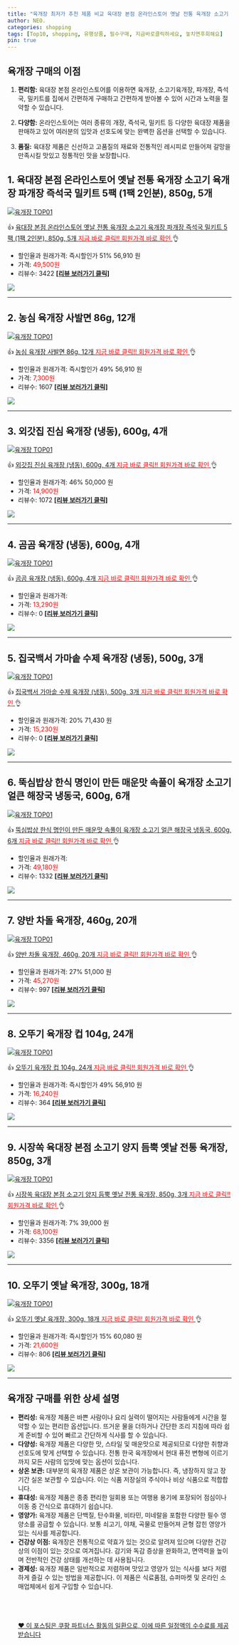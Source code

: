 ```yaml
---
title: "육개장 최저가 추천 제품 비교 육대장 본점 온라인스토어 옛날 전통 육개장 소고기 육개장 파개장 즉석국 밀키트 5팩 (1팩 2인분), 850g, 5개 가격 비교 최저가장점"
author: NEO.
categories: shopping
tags: [Top10, shopping, 유행상품, 필수구매, 지금바로클릭하세요, 놓치면후회해요]
pin: true
---
```

## 육개장 구매의 이점
1. **편리함:** 육대장 본점 온라인스토어를 이용하면 육개장, 소고기육개장, 파개장, 즉석국, 밀키트를 집에서 간편하게 구매하고 간편하게 받아볼 수 있어 시간과 노력을 절약할 수 있습니다.


2. **다양함:** 온라인스토어는 여러 종류의 개장, 즉석국, 밀키트 등 다양한 육대장 제품을 판매하고 있어 여러분의 입맛과 선호도에 맞는 완벽한 옵션을 선택할 수 있습니다.


3. **품질:** 육대장 제품은 신선하고 고품질의 재료와 전통적인 레시피로 만들어져 갈망을 만족시킬 맛있고 정통적인 맛을 보장합니다.

   

## 1. 육대장 본점 온라인스토어 옛날 전통 육개장 소고기 육개장 파개장 즉석국 밀키트 5팩 (1팩 2인분), 850g, 5개

[![육개장 TOP01](https://thumbnail7.coupangcdn.com/thumbnails/remote/490x490ex/image/vendor_inventory/d222/da017f7d71640665d28336692c51164791c8dd306768db36f75c4333c6b3.jpg)](https://link.coupang.com/re/AFFSDP?lptag=AF3617701&subid=GithubCoopas&pageKey=7337227392&traceid=V0-153&itemId=20417551114&vendorItemId=82987389090)


👍 [육대장 본점 온라인스토어 옛날 전통 육개장 소고기 육개장 파개장 즉석국 밀키트 5팩 (1팩 2인분), 850g, 5개 <font color=red> 지금 바로 클릭!! 회원가격 바로 확인 </font> ](https://link.coupang.com/re/AFFSDP?lptag=AF3617701&subid=GithubCoopas&pageKey=7337227392&traceid=V0-153&itemId=20417551114&vendorItemId=82987389090) 👌 


- 할인율과 원래가격: 즉시할인가 51%  56,910   원
- 가격: <span style='color:red'>49,500원</span>
- 리뷰수: 3422  [**[리뷰 보러가기 클릭]**](https://link.coupang.com/re/AFFSDP?lptag=AF3617701&subid=GithubCoopas&pageKey=7337227392&traceid=V0-153&itemId=20417551114&vendorItemId=82987389090)

[![](/discount_price.png)](https://link.coupang.com/re/AFFSDP?lptag=AF3617701&subid=GithubCoopas&pageKey=7337227392&traceid=V0-153&itemId=20417551114&vendorItemId=82987389090)

---


   

## 2. 농심 육개장 사발면 86g, 12개

[![육개장 TOP01](https://thumbnail8.coupangcdn.com/thumbnails/remote/490x490ex/image/vendor_inventory/9ec1/48dc7d268de01f8ad1881a47034f59ec167f0559c291123b212f9955a0ec.jpg)](https://link.coupang.com/re/AFFSDP?lptag=AF3617701&subid=GithubCoopas&pageKey=196473&traceid=V0-153&itemId=18336203256&vendorItemId=79371624551)


👍 [농심 육개장 사발면 86g, 12개 <font color=red> 지금 바로 클릭!! 회원가격 바로 확인 </font> ](https://link.coupang.com/re/AFFSDP?lptag=AF3617701&subid=GithubCoopas&pageKey=196473&traceid=V0-153&itemId=18336203256&vendorItemId=79371624551) 👌 


- 할인율과 원래가격: 즉시할인가 49%  56,910   원
- 가격: <span style='color:red'>7,300원</span>
- 리뷰수: 1607  [**[리뷰 보러가기 클릭]**](https://link.coupang.com/re/AFFSDP?lptag=AF3617701&subid=GithubCoopas&pageKey=196473&traceid=V0-153&itemId=18336203256&vendorItemId=79371624551)

[![](/discount_price.png)](https://link.coupang.com/re/AFFSDP?lptag=AF3617701&subid=GithubCoopas&pageKey=196473&traceid=V0-153&itemId=18336203256&vendorItemId=79371624551)

---


   

## 3. 외갓집 진심 육개장 (냉동), 600g, 4개

[![육개장 TOP01](https://thumbnail10.coupangcdn.com/thumbnails/remote/490x490ex/image/retail/images/281856148804373-a8344608-81f1-4b91-a179-7025f7dd85ea.jpg)](https://link.coupang.com/re/AFFSDP?lptag=AF3617701&subid=GithubCoopas&pageKey=251108024&traceid=V0-153&itemId=792445939&vendorItemId=5011205462)


👍 [외갓집 진심 육개장 (냉동), 600g, 4개 <font color=red> 지금 바로 클릭!! 회원가격 바로 확인 </font> ](https://link.coupang.com/re/AFFSDP?lptag=AF3617701&subid=GithubCoopas&pageKey=251108024&traceid=V0-153&itemId=792445939&vendorItemId=5011205462) 👌 


- 할인율과 원래가격: 46%  50,000   원
- 가격: <span style='color:red'>14,900원</span>
- 리뷰수: 1072  [**[리뷰 보러가기 클릭]**](https://link.coupang.com/re/AFFSDP?lptag=AF3617701&subid=GithubCoopas&pageKey=251108024&traceid=V0-153&itemId=792445939&vendorItemId=5011205462)

[![](/discount_price.png)](https://link.coupang.com/re/AFFSDP?lptag=AF3617701&subid=GithubCoopas&pageKey=251108024&traceid=V0-153&itemId=792445939&vendorItemId=5011205462)

---


   

## 4. 곰곰 육개장 (냉동), 600g, 4개

[![육개장 TOP01](https://thumbnail7.coupangcdn.com/thumbnails/remote/490x490ex/image/retail/images/3623990911492397-d205631e-a4d4-4b61-880d-6dc608f15e17.jpg)](https://link.coupang.com/re/AFFSDP?lptag=AF3617701&subid=GithubCoopas&pageKey=343881608&traceid=V0-153&itemId=1092516317&vendorItemId=5608264446)


👍 [곰곰 육개장 (냉동), 600g, 4개 <font color=red> 지금 바로 클릭!! 회원가격 바로 확인 </font> ](https://link.coupang.com/re/AFFSDP?lptag=AF3617701&subid=GithubCoopas&pageKey=343881608&traceid=V0-153&itemId=1092516317&vendorItemId=5608264446) 👌 


- 할인율과 원래가격: 
- 가격: <span style='color:red'>13,290원</span>
- 리뷰수: 0  [**[리뷰 보러가기 클릭]**](https://link.coupang.com/re/AFFSDP?lptag=AF3617701&subid=GithubCoopas&pageKey=343881608&traceid=V0-153&itemId=1092516317&vendorItemId=5608264446)

[![](/discount_price.png)](https://link.coupang.com/re/AFFSDP?lptag=AF3617701&subid=GithubCoopas&pageKey=343881608&traceid=V0-153&itemId=1092516317&vendorItemId=5608264446)

---


   

## 5. 집국백서 가마솥 수제 육개장 (냉동), 500g, 3개

[![육개장 TOP01](https://thumbnail8.coupangcdn.com/thumbnails/remote/490x490ex/image/retail/images/5290705838462371-2bda5cdd-4dad-4d92-9a1c-ceb2ed17d734.jpg)](https://link.coupang.com/re/AFFSDP?lptag=AF3617701&subid=GithubCoopas&pageKey=7210206285&traceid=V0-153&itemId=18244532579&vendorItemId=85391388978)


👍 [집국백서 가마솥 수제 육개장 (냉동), 500g, 3개 <font color=red> 지금 바로 클릭!! 회원가격 바로 확인 </font> ](https://link.coupang.com/re/AFFSDP?lptag=AF3617701&subid=GithubCoopas&pageKey=7210206285&traceid=V0-153&itemId=18244532579&vendorItemId=85391388978) 👌 


- 할인율과 원래가격: 20%  71,430   원
- 가격: <span style='color:red'>15,230원</span>
- 리뷰수: 0  [**[리뷰 보러가기 클릭]**](https://link.coupang.com/re/AFFSDP?lptag=AF3617701&subid=GithubCoopas&pageKey=7210206285&traceid=V0-153&itemId=18244532579&vendorItemId=85391388978)

[![](/discount_price.png)](https://link.coupang.com/re/AFFSDP?lptag=AF3617701&subid=GithubCoopas&pageKey=7210206285&traceid=V0-153&itemId=18244532579&vendorItemId=85391388978)

---


   

## 6. 뚝심밥상 한식 명인이 만든 매운맛 속풀이 육개장 소고기 얼큰 해장국 냉동국, 600g, 6개

[![육개장 TOP01](https://thumbnail7.coupangcdn.com/thumbnails/remote/490x490ex/image/vendor_inventory/8b50/a75c1eddec4a2534b1521b4d521fd56f11391c5781ef6a700446af45d3c7.jpg)](https://link.coupang.com/re/AFFSDP?lptag=AF3617701&subid=GithubCoopas&pageKey=6927894365&traceid=V0-153&itemId=19232570487&vendorItemId=86323205866)


👍 [뚝심밥상 한식 명인이 만든 매운맛 속풀이 육개장 소고기 얼큰 해장국 냉동국, 600g, 6개 <font color=red> 지금 바로 클릭!! 회원가격 바로 확인 </font> ](https://link.coupang.com/re/AFFSDP?lptag=AF3617701&subid=GithubCoopas&pageKey=6927894365&traceid=V0-153&itemId=19232570487&vendorItemId=86323205866) 👌 


- 할인율과 원래가격: 
- 가격: <span style='color:red'>49,180원</span>
- 리뷰수: 1332  [**[리뷰 보러가기 클릭]**](https://link.coupang.com/re/AFFSDP?lptag=AF3617701&subid=GithubCoopas&pageKey=6927894365&traceid=V0-153&itemId=19232570487&vendorItemId=86323205866)

[![](/discount_price.png)](https://link.coupang.com/re/AFFSDP?lptag=AF3617701&subid=GithubCoopas&pageKey=6927894365&traceid=V0-153&itemId=19232570487&vendorItemId=86323205866)

---


   

## 7. 양반 차돌 육개장, 460g, 20개

[![육개장 TOP01](https://thumbnail10.coupangcdn.com/thumbnails/remote/490x490ex/image/retail/images/1319635581882233-08c25bdb-d170-4f84-9207-e7c1713b1120.jpg)](https://link.coupang.com/re/AFFSDP?lptag=AF3617701&subid=GithubCoopas&pageKey=1703702241&traceid=V0-153&itemId=2899357724&vendorItemId=70888332706)


👍 [양반 차돌 육개장, 460g, 20개 <font color=red> 지금 바로 클릭!! 회원가격 바로 확인 </font> ](https://link.coupang.com/re/AFFSDP?lptag=AF3617701&subid=GithubCoopas&pageKey=1703702241&traceid=V0-153&itemId=2899357724&vendorItemId=70888332706) 👌 


- 할인율과 원래가격: 27%  51,000   원
- 가격: <span style='color:red'>45,270원</span>
- 리뷰수: 997  [**[리뷰 보러가기 클릭]**](https://link.coupang.com/re/AFFSDP?lptag=AF3617701&subid=GithubCoopas&pageKey=1703702241&traceid=V0-153&itemId=2899357724&vendorItemId=70888332706)

[![](/discount_price.png)](https://link.coupang.com/re/AFFSDP?lptag=AF3617701&subid=GithubCoopas&pageKey=1703702241&traceid=V0-153&itemId=2899357724&vendorItemId=70888332706)

---


   

## 8. 오뚜기 육개장 컵 104g, 24개

[![육개장 TOP01](https://thumbnail9.coupangcdn.com/thumbnails/remote/490x490ex/image/retail/images/8334285490740101-777f8913-914b-45f0-8b07-6e0146e9ac4d.png)](https://link.coupang.com/re/AFFSDP?lptag=AF3617701&subid=GithubCoopas&pageKey=5649659198&traceid=V0-153&itemId=19421825636&vendorItemId=76526596434)


👍 [오뚜기 육개장 컵 104g, 24개 <font color=red> 지금 바로 클릭!! 회원가격 바로 확인 </font> ](https://link.coupang.com/re/AFFSDP?lptag=AF3617701&subid=GithubCoopas&pageKey=5649659198&traceid=V0-153&itemId=19421825636&vendorItemId=76526596434) 👌 


- 할인율과 원래가격: 즉시할인가 49%  56,910   원
- 가격: <span style='color:red'>16,240원</span>
- 리뷰수: 364  [**[리뷰 보러가기 클릭]**](https://link.coupang.com/re/AFFSDP?lptag=AF3617701&subid=GithubCoopas&pageKey=5649659198&traceid=V0-153&itemId=19421825636&vendorItemId=76526596434)

[![](/discount_price.png)](https://link.coupang.com/re/AFFSDP?lptag=AF3617701&subid=GithubCoopas&pageKey=5649659198&traceid=V0-153&itemId=19421825636&vendorItemId=76526596434)

---


   

## 9. 시장쏙 육대장 본점 소고기 양지 듬뿍 옛날 전통 육개장, 850g, 3개

[![육개장 TOP01](https://thumbnail8.coupangcdn.com/thumbnails/remote/490x490ex/image/vendor_inventory/8786/f02c2d706cf9fd7c2a24b2cb4c952c11fd12959201f212cda7c409b62a46.png)](https://link.coupang.com/re/AFFSDP?lptag=AF3617701&subid=GithubCoopas&pageKey=7339793617&traceid=V0-153&itemId=18862328995&vendorItemId=83814208417)


👍 [시장쏙 육대장 본점 소고기 양지 듬뿍 옛날 전통 육개장, 850g, 3개 <font color=red> 지금 바로 클릭!! 회원가격 바로 확인 </font> ](https://link.coupang.com/re/AFFSDP?lptag=AF3617701&subid=GithubCoopas&pageKey=7339793617&traceid=V0-153&itemId=18862328995&vendorItemId=83814208417) 👌 


- 할인율과 원래가격: 7%  39,000   원
- 가격: <span style='color:red'>68,100원</span>
- 리뷰수: 3356  [**[리뷰 보러가기 클릭]**](https://link.coupang.com/re/AFFSDP?lptag=AF3617701&subid=GithubCoopas&pageKey=7339793617&traceid=V0-153&itemId=18862328995&vendorItemId=83814208417)

[![](/discount_price.png)](https://link.coupang.com/re/AFFSDP?lptag=AF3617701&subid=GithubCoopas&pageKey=7339793617&traceid=V0-153&itemId=18862328995&vendorItemId=83814208417)

---


   

## 10. 오뚜기 옛날 육개장, 300g, 18개

[![육개장 TOP01](https://thumbnail8.coupangcdn.com/thumbnails/remote/490x490ex/image/retail/images/2518108442925336-7dc63670-dae3-4498-b46c-560fa7287648.jpg)](https://link.coupang.com/re/AFFSDP?lptag=AF3617701&subid=GithubCoopas&pageKey=948403&traceid=V0-153&itemId=18626127018&vendorItemId=3475769269)


👍 [오뚜기 옛날 육개장, 300g, 18개 <font color=red> 지금 바로 클릭!! 회원가격 바로 확인 </font> ](https://link.coupang.com/re/AFFSDP?lptag=AF3617701&subid=GithubCoopas&pageKey=948403&traceid=V0-153&itemId=18626127018&vendorItemId=3475769269) 👌 


- 할인율과 원래가격: 즉시할인가 15%  60,080   원
- 가격: <span style='color:red'>21,600원</span>
- 리뷰수: 806  [**[리뷰 보러가기 클릭]**](https://link.coupang.com/re/AFFSDP?lptag=AF3617701&subid=GithubCoopas&pageKey=948403&traceid=V0-153&itemId=18626127018&vendorItemId=3475769269)

[![](/discount_price.png)](https://link.coupang.com/re/AFFSDP?lptag=AF3617701&subid=GithubCoopas&pageKey=948403&traceid=V0-153&itemId=18626127018&vendorItemId=3475769269)

---
## 육개장 구매를 위한 상세 설명
* **편리성:** 육개장 제품은 바쁜 사람이나 요리 실력이 떨어지는 사람들에게 시간을 절약할 수 있는 편리한 옵션입니다. 뜨거운 물을 더하거나 간단한 조리 지침에 따라 쉽게 준비할 수 있어 빠르고 간단하게 식사를 할 수 있습니다.
* **다양성:** 육개장 제품은 다양한 맛, 스타일 및 매운맛으로 제공되므로 다양한 취향과 선호도에 맞게 선택할 수 있습니다. 전통 한국 육개장에서 현대 퓨전 변형에 이르기까지 모든 사람의 입맛에 맞는 옵션이 있습니다.
* **상온 보관:** 대부분의 육개장 제품은 상온 보관이 가능합니다. 즉, 냉장하지 않고 장기간 실온 보관할 수 있습니다. 이는 식품 저장실의 주식이나 비상 식품으로 적합합니다.
* **휴대성:** 육개장 제품은 종종 편리한 일회용 또는 여행용 용기에 포장되어 점심이나 이동 중 간식으로 휴대하기 쉽습니다.
* **영양가:** 육개장 제품은 단백질, 탄수화물, 비타민, 미네랄을 포함한 다양한 필수 영양소를 공급할 수 있습니다. 보통 쇠고기, 야채, 곡물로 만들어져 균형 잡힌 영양가 있는 식사를 제공합니다.
* **건강상 이점:** 육개장은 전통적으로 약효가 있는 것으로 알려져 있으며 다양한 건강상의 이점이 있는 것으로 여겨집니다. 감기와 독감 증상을 완화하고, 면역력을 높이며 전반적인 건강 상태를 개선하는 데 사용됩니다.
* **경제성:** 육개장 제품은 일반적으로 저렴하며 맛있고 영양가 있는 식사를 보다 저렴하게 즐길 수 있는 방법을 제공합니다. 이 제품은 식료품점, 슈퍼마켓 및 온라인 소매업체에서 쉽게 구입할 수 있습니다.<br><br><br><br><br> [ ❤  이 포스팅은 쿠팡 파트너스 활동의 일환으로, 이에 따른 일정액의 수수료를 제공받습니다](https://link.coupang.com/a/bcEFyh)